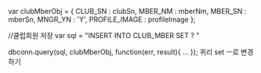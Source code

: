 var clubMberObj = {
  CLUB_SN : clubSn,
  MBER_NM : mberNm,
  MBER_SN : mberSn,
  MNGR_YN : 'Y',
  PROFILE_IMAGE : profileImage
};

//클럽회원 저장
var sql = "INSERT INTO CLUB_MBER SET ? "

dbconn.query(sql, clubMberObj, function(err, result){
	...
});
퀴리 set ㅡ로 변경하기